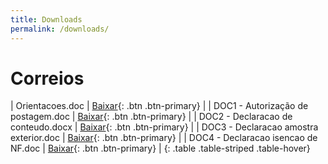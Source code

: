 ```yaml
---
title: Downloads
permalink: /downloads/
---
```


<style>
body {text-align: left;}
</style>


# Correios

| Orientacoes.doc | [Baixar]({{site.baseurl}}/assets/correios/Orientacoes.doc){: .btn .btn-primary} |
| DOC1 - Autorização de postagem.doc | [Baixar]({{site.baseurl}}/assets/correios/DOC1%20-%20Autorização%20de%20postagem.doc){: .btn .btn-primary} |
| DOC2 - Declaracao de conteudo.docx | [Baixar]({{site.baseurl}}/assets/correios/DOC2%20-%20Declaracao%20de%20conteudo.docx){: .btn .btn-primary} |
| DOC3 - Declaracao amostra exterior.doc | [Baixar]({{site.baseurl}}/assets/correios/DOC3%20-%20Declaracao%20amostra%20exterior.doc){: .btn .btn-primary} |
| DOC4 - Declaracao isencao de NF.doc | [Baixar]({{site.baseurl}}/assets/correios/DOC4%20-%20Declaracao%20isencao%20de%20NF.doc){: .btn .btn-primary} |
{: .table .table-striped .table-hover}